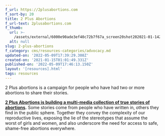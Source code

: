 ```yaml
---
f_url: https://2plusabortions.com
f_sort-by: 20
title: 2 Plus Abortions
f_url-text: 2plusabortions.com
f_thumb:
  url: >-
    /assets/external/6000e90ade3ef40c72b7f67a_screen20shot202021-01-1420at204.59.45%20PM.png
  alt: null
slug: 2-plus-abortions
f_category: cms/resources-categories/advocacy.md
updated-on: '2022-05-09T17:39:29.308Z'
created-on: '2021-01-15T01:01:49.331Z'
published-on: '2022-05-09T17:46:13.150Z'
layout: '[resources].html'
tags: resources
---
```


2 Plus abortions is a campaign for people who have had two or more abortions to share their stories.

[**2 Plus Abortions is building a multi-media collection of true stories of abortions**](https://www.2plusabortions.com/our-stories)**.** Some stories come from people who have written in, others they find in the public sphere. Together they convey the complexity of our reproductive lives, exposing the lie of the stereotypes that assume the worst of girls and women, and also underscore the need for access to safe, shame-free abortions everywhere.
